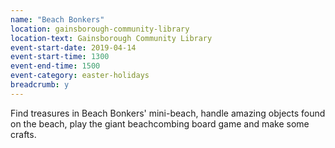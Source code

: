 ```yaml
---
name: "Beach Bonkers"
location: gainsborough-community-library
location-text: Gainsborough Community Library
event-start-date: 2019-04-14
event-start-time: 1300
event-end-time: 1500
event-category: easter-holidays
breadcrumb: y
---
```


Find treasures in Beach Bonkers' mini-beach, handle amazing objects found on the beach, play the giant beachcombing board game and make some crafts.
